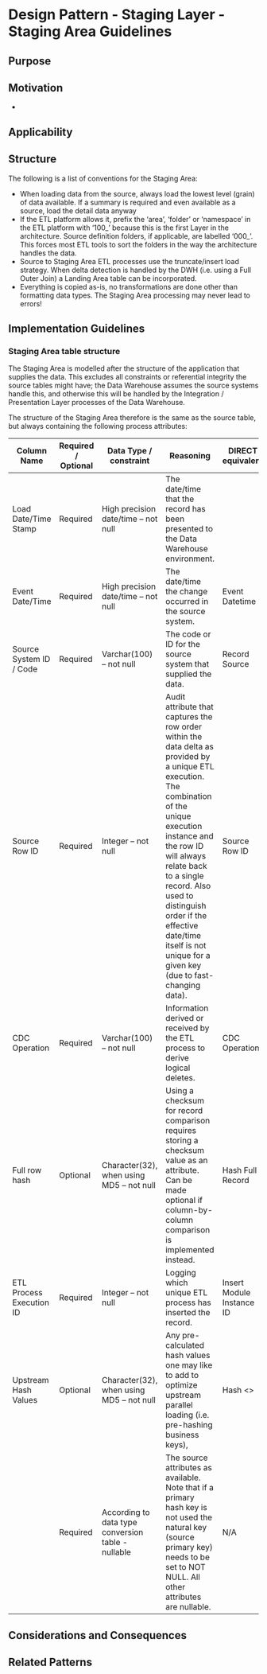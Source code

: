 # Design Pattern - Staging Layer - Staging Area Guidelines

## Purpose


## Motivation
- 

## Applicability

## Structure

The following is a list of conventions for the Staging Area:

- When loading data from the source, always load the lowest level (grain) of data available. If a summary is required and even available as a source, load the detail data anyway
- If the ETL platform allows it, prefix the ‘area’, ‘folder’ or ‘namespace’ in the ETL platform with ‘100_’ because this is the first Layer in the architecture. Source definition folders, if applicable, are labelled ‘000_’. This forces most ETL tools to sort the folders in the way the architecture handles the data.
- Source to Staging Area ETL processes use the truncate/insert load strategy. When delta detection is handled by the DWH (i.e. using a Full Outer Join) a Landing Area table can be incorporated.
- Everything is copied as-is, no transformations are done other than formatting data types. The Staging Area processing may never lead to errors! 

## Implementation Guidelines

### Staging Area table structure

The Staging Area is modelled after the structure of the application that supplies the data. This excludes all constraints or referential integrity the source tables might have; the Data Warehouse assumes the source systems handle this, and otherwise this will be handled by the Integration / Presentation Layer processes of the Data Warehouse. 

The structure of the Staging Area therefore is the same as the source table, but always containing the following process attributes:

| Column Name              | **Required / Optional** | **Data Type / constraint**                            | **Reasoning**                                                | **DIRECT equivalent**     |
| ------------------------ | ----------------------- | ----------------------------------------------------- | ------------------------------------------------------------ | ------------------------- |
| Load Date/Time Stamp     | Required                | High precision date/time   – not null                 | The date/time that the record has been presented to the Data Warehouse environment. |                           |
| Event Date/Time          | Required                | High precision date/time   – not null                 | The date/time the change occurred in the source system.      | Event Datetime            |
| Source System ID / Code  | Required                | Varchar(100) – not null                               | The code or ID for the source system that supplied the data. | Record Source             |
| Source Row ID            | Required                | Integer – not null                                    | Audit attribute that captures the row order within the data delta as provided by a unique ETL execution. The combination of the unique execution instance and the row ID will always relate back to a single record. Also used to distinguish order if the effective date/time itself is not unique for a given key (due to fast-changing data). | Source Row ID             |
| CDC Operation            | Required                | Varchar(100) – not null                               | Information derived or received by the ETL process to derive logical deletes. | CDC Operation             |
| Full row hash            | Optional                | Character(32), when using   MD5 – not null            | Using a checksum for record comparison requires storing a checksum value as an attribute. Can be   made optional if column-by-column comparison is implemented instead. | Hash Full Record          |
| ETL Process Execution ID | Required                | Integer – not null                                    | Logging which unique ETL process has inserted the record.    | Insert Module Instance ID |
| Upstream Hash Values     | Optional                | Character(32), when using   MD5 – not null            | Any pre-calculated hash values one may like to add to optimize upstream parallel loading (i.e. pre-hashing business keys), | Hash <>                   |
| <source attributes>      | Required                | According to data   type  conversion table - nullable | The source attributes as available. Note that if a primary hash key is not used the natural key (source primary key) needs to be set to NOT NULL. All other attributes are nullable. | N/A                       |


## Considerations and Consequences


## Related Patterns
